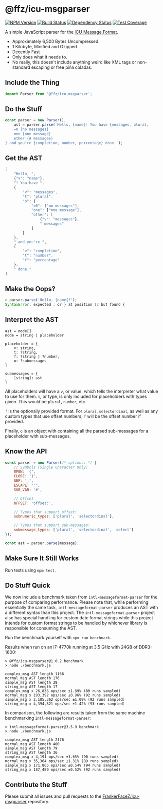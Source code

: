 # @ffz/icu-msgparser

[![NPM Version](https://img.shields.io/npm/v/@ffz/icu-msgparser.svg?style=flat)](https://npmjs.org/package/@ffz/icu-msgparser)
[![Build Status](https://img.shields.io/circleci/project/github/FrankerFaceZ/icu-msgparser.svg?style=flat)](https://circleci.com/gh/frankerfacez/icu-msgparser)
[![Dependency Status](https://img.shields.io/david/frankerfacez/icu-msgparser.svg?style=flat)](https://david-dm.org/frankerfacez/icu-msgparser)
[![Test Coverage](https://coveralls.io/repos/github/FrankerFaceZ/icu-msgparser/badge.svg?branch=master)](https://coveralls.io/github/FrankerFaceZ/icu-msgparser?branch=master)

A simple JavaScript parser for the [ICU Message Format](http://userguide.icu-project.org/formatparse/messages).

-   Approximately 6,500 Bytes Uncompressed
-   1 Kilobyte, Minified and Gzipped
-   Decently Fast
-   Only does what it needs to.
-   No really, this doesn't include anything weird like XML tags or non-standard
    escaping or free piña coladas.


## Include the Thing

```javascript
import Parser from '@ffz/icu-msgparser';
```


## Do the Stuff

```javascript
const parser = new Parser(),
    ast = parser.parse(`Hello, {name}! You have {messages, plural,
    =0 {no messages}
    one {one message}
    other {# messages}
} and you're {completion, number, percentage} done.`);
```


## Get the AST

```javascript
[
    "Hello, ",
    {"v": "name"},
    "! You have ",
    {
        "v": "messages",
        "t": "plural",
        "o": {
            "=0": ["no messages"],
            "one": ["one message"],
            "other": [
                {"v": "messages"},
                " messages"
            ]
        }
    },
    " and you're ",
    {
        "v": "completion",
        "t": "number",
        "f": "percentage"
    },
    " done."
]
```


## Make the Oops?

```javascript
> parser.parse('Hello, {name{!');
SyntaxError: expected , or } at position 12 but found {
```


## Interpret the AST

```
ast = node[]
node = string | placeholder

placeholder = {
    v: string,
    t: ?string,
    f: ?string | ?number,
    o: ?submessages
}

submessages = {
    [string]: ast
}
```

All placeholders will have a `v`, or value, which tells the interpreter what
value to use for them. `t`, or type, is only included for placeholders with
types given. This would be `plural`, `number`, etc.

`f` is the optionally provided format. For `plural`, `selectordinal`, as well
as any custom types that use offset numbers, `f` will be the offset number
if provided.

Finally, `o` is an object with containing all the parsed sub-messages for a
placeholder with sub-messages.


## Know the API

```javascript
const parser = new Parser(/* options: */ {
    // Symbols (Single Character Only)
    OPEN: '{',
    CLOSE: '}',
    SEP: ',',
    ESCAPE: "'",
    SUB_VAR: '#',

    // Offset
    OFFSET: 'offset:',

    // Types that support offset:
    subnumeric_types: ['plural', 'selectordinal'],

    // Types that support sub-messages:
    submessage_types: ['plural', 'selectordinal', 'select']
});

const ast = parser.parse(message);
```


## Make Sure It Still Works

Run tests using `npm test`.


## Do Stuff Quick

We now include a benchmark taken from `intl-messageformat-parser` for the
purpose of comparing performance. Please note that, while performing
essentially the same task, `intl-messageformat-parser` produces an AST
with a different syntax than this project. The `intl-messageformat-parser`
project also has special handling for custom date format strings while
this project intends for custom format strings to be handled by whichever
library is responsible for consuming the AST.

Run the benchmark yourself with `npm run benchmark`.

Results when run on an i7-4770k running at 3.5 GHz with 24GB of DDR3-1600:

```
> @ffz/icu-msgparser@1.0.2 benchmark
> node ./benchmark.js

complex_msg AST length 1166
normal_msg AST length 176
simple_msg AST length 28
string_msg AST length 17
complex_msg x 26,836 ops/sec ±1.89% (89 runs sampled)
normal_msg x 193,392 ops/sec ±0.96% (92 runs sampled)
simple_msg x 2,185,362 ops/sec ±1.09% (92 runs sampled)
string_msg x 4,394,321 ops/sec ±1.42% (93 runs sampled)
```

In comparison, the following are results taken from the same machine
benchmarking `intl-messageformat-parser`:

```
> intl-messageformat-parser@3.5.0 benchmark
> node ./benchmark.js

complex_msg AST length 2176
normal_msg AST length 400
simple_msg AST length 79
string_msg AST length 36
complex_msg x 4,191 ops/sec ±1.65% (90 runs sampled)
normal_msg x 35,364 ops/sec ±1.31% (89 runs sampled)
simple_msg x 171,065 ops/sec ±0.54% (94 runs sampled)
string_msg x 187,480 ops/sec ±0.52% (92 runs sampled)
```


## Contribute the Stuff

Please submit all issues and pull requests to the [FrankerFaceZ/icu-msgparser](https://github.com/frankerfacez/icu-msgparser) repository.
